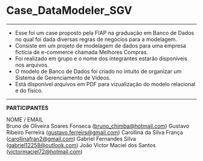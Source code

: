 # Case_DataModeler_SGV
---
* Esse foi um case proposto pela FIAP na graduação em Banco de Dados no qual foi dada diversas regras de negócios para a modelagem.
* Consiste em um projeto de modelagem de dados para uma empresa fictícia de e-commerce chamada Melhores Compras.
* Foi realizado em grupo e o nome dos integrantes estarão disponíveis nos arquivos.
* O modelo de Banco de Dados foi criado no intuito de organizar um Sistema de Gerenciamento de Vídeos.
* Está disponível arquivos em PDF para vizualização do modelo relacional e do físico.

---

**PARTICIPANTES**
      
NOME / EMAIL                                 
Bruno de Oliveira Soares Fonseca (bruno_chimba@hotmail.com)
Gustavo Ribeiro Ferreira  (gustavo.ferreirs@gmail.com)
Carollina da Silva França  (carollinafran2@gmail.com)
Gabriel Fernandes Silva  (gabriel12258@outlook.com)
João Victor Maciel dos Santos (victormaciel72@hotmail.com)
